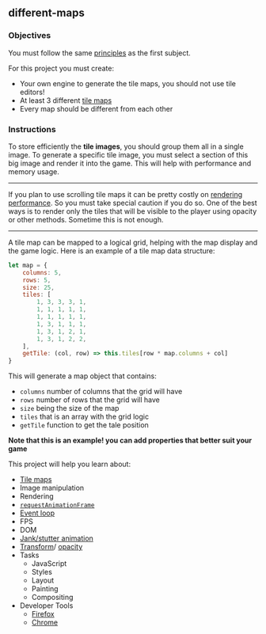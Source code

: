 ## different-maps

### Objectives

You must follow the same [principles](https://public.01-edu.org/subjects/make-your-game/README.md) as the first subject.

For this project you must create:

- Your own engine to generate the tile maps, you should not use tile editors!
- At least 3 different [tile maps](https://developer.mozilla.org/en-US/docs/Games/Techniques/Tilemaps)
- Every map should be different from each other

### Instructions

To store efficiently the **tile images**, you should group them all in a single image.
To generate a specific tile image, you must select a section of this big image and render it into the game.
This will help with performance and memory usage.

----

If you plan to use scrolling tile maps it can be pretty costly on [rendering performance](https://developer.mozilla.org/en-US/docs/Games/Techniques/Tilemaps#Performance). So you must take special caution if you do so. One of the best ways is to render only the tiles that will be visible to the player using opacity or other methods. Sometime this is not enough.

----

A tile map can be mapped to a logical grid, helping with the map display and the game logic. Here is an example of a tile map data structure:

```js
let map = {
    columns: 5,
    rows: 5,
    size: 25,
    tiles: [
        1, 3, 3, 3, 1,
        1, 1, 1, 1, 1,
        1, 1, 1, 1, 1,
        1, 3, 1, 1, 1,
        1, 3, 1, 2, 1,
        1, 3, 1, 2, 2,
    ],
    getTile: (col, row) => this.tiles[row * map.columns + col]
}
```

This will generate a map object that contains:

- `columns` number of columns that the grid will have
- `rows` number of rows that the grid will have
- `size` being the size of the map
- `tiles` that is an array with the grid logic
- `getTile` function to get the tale position

**Note that this is an example! you can add properties that better suit your game**

This project will help you learn about:

- [Tile maps](https://developer.mozilla.org/en-US/docs/Games/Techniques/Tilemaps)
- Image manipulation
- Rendering
- [`requestAnimationFrame`](https://developer.mozilla.org/en-US/docs/Web/API/window/requestAnimationFrame)
- [Event loop](https://developer.mozilla.org/pt-BR/docs/Web/JavaScript/EventLoop)
- FPS
- DOM
- [Jank/stutter animation](https://murtada.nl/blog/going-jank-free-achieving-60-fps-smooth-websites)
- [Transform](https://developer.mozilla.org/en-US/docs/Web/CSS/transform)/ [opacity](https://developer.mozilla.org/en-US/docs/Web/CSS/opacity)
- Tasks
  - JavaScript
  - Styles
  - Layout
  - Painting
  - Compositing
- Developer Tools
  - [Firefox](https://developer.mozilla.org/en-US/docs/Learn/Common_questions/What_are_browser_developer_tools)
  - [Chrome](https://developers.google.com/web/tools/chrome-devtools)
